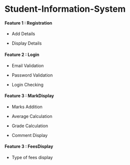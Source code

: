 # Student-Information-System

#### Feature 1 : Registration
  
  * Add Details
  
  * Display Details
  
#### Feature 2 : Login
  
   * Email Validation
   
   * Password Validation
   
   * Login Checking
   
#### Feature 3 : MarkDisplay
    
   * Marks Addition
   
   * Average Calculation
   
   * Grade Calculation
   
   * Comment Display
   
#### Feature 3 : FeesDisplay
    
   * Type of fees display 
   
  